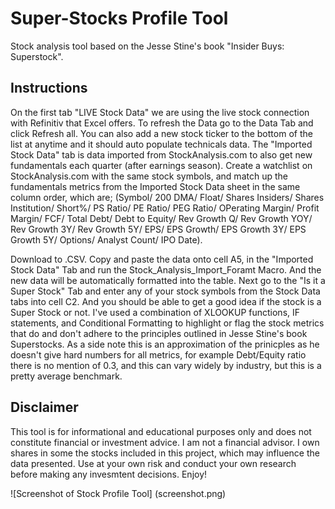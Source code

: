 # Super-Stocks Profile Tool
Stock analysis tool based on the Jesse Stine's book "Insider Buys: Superstock". 

## Instructions
On the first tab "LIVE Stock Data" we are using the live stock connection with Refinitiv that Excel offers. To refresh the Data go to the Data Tab and click Refresh all. You can also add a new stock ticker to the bottom of the list at anytime and it should auto populate technicals data.
The "Imported Stock Data" tab is data imported from StockAnalysis.com to also get new fundamentals each quarter (after earnings season). Create a watchlist on StockAnalysis.com with the same stock symbols, and match up the fundamentals metrics from the Imported Stock Data sheet in the same column order, which are; (Symbol/ 200 DMA/ Float/ Shares Insiders/ Shares Institution/ Short%/ PS Ratio/ PE Ratio/ PEG Ratio/ OPerating Margin/ Profit Margin/ FCF/ Total Debt/ Debt to Equity/ Rev Growth Q/ Rev Growth YOY/ Rev Growth 3Y/ Rev Growth 5Y/ EPS/ EPS Growth/ EPS Growth 3Y/ EPS Growth 5Y/ Options/ Analyst Count/ IPO Date).

Download to .CSV. Copy and paste the data onto cell A5, in the "Imported Stock Data" Tab and run the Stock_Analysis_Import_Foramt Macro. And the new data will be automatically formatted into the table.
Next go to the "Is it a Super Stock" Tab and enter any of your stock symbols from the Stock Data tabs into cell C2. And you should be able to get a good idea if the stock is a Super Stock or not.
I've used a combination of XLOOKUP functions, IF statements, and Conditional Formatting to highlight or flag the stock metrics that do and don't adhere to the principles outlined in Jesse Stine's book Superstocks. As a side note this is an approximation of the prinicples as he doesn't give hard numbers for all metrics, for example Debt/Equity ratio there is no mention of 0.3, and this can vary widely by industry, but this is a pretty average benchmark. 
## Disclaimer 
This tool is for informational and educational purposes only and does not constitute financial or investment advice. I am not a financial advisor. I own shares in some the stocks included in this project, which may influence the data presented. Use at your own risk and conduct your own research before making any invesmtent decisions.
Enjoy!

![Screenshot of Stock Profile Tool] 
(screenshot.png)
